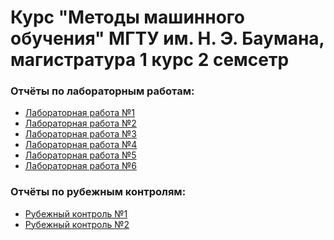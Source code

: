 # Курс "Методы машинного обучения" МГТУ им. Н. Э. Баумана, магистратура 1 курс 2 семсетр

### Отчёты по лабораторным работам:
- [Лабораторная работа №1]()
- [Лабораторная работа №2]()
- [Лабораторная работа №3]()
- [Лабораторная работа №4]()
- [Лабораторная работа №5]()
- [Лабораторная работа №6](f)

### Отчёты по рубежным контролям:
- [Рубежный контроль №1]()
- [Рубежный контроль №2]()
